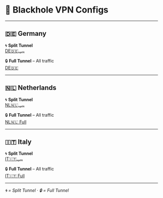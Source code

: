 # 🌌 Blackhole VPN Configs

---

## 🇩🇪 Germany

🌀 **Split Tunnel**   
[DE🇩🇪ₛₚₗᵢₜ](https://raw.githubusercontent.com/SHAMPOO-SIR-E-SEHAT/hehehe/refs/heads/main/Blackhole/DE%F0%9F%87%A9%F0%9F%87%AA%20%E2%82%9B%E2%82%9A%E2%82%97%E1%B5%A2%E2%82%9C.json#DE🇩🇪ₛₚₗᵢₜ)

🔒 **Full Tunnel** – All traffic  
[DE🇩🇪](https://raw.githubusercontent.com/SHAMPOO-SIR-E-SEHAT/hehehe/refs/heads/main/Blackhole/DE%F0%9F%87%A9%F0%9F%87%AA.json#DE🇩🇪)

---

## 🇳🇱 Netherlands

🌀 **Split Tunnel**  
[NL🇳🇱ₛₚₗᵢₜ](https://raw.githubusercontent.com/SHAMPOO-SIR-E-SEHAT/hehehe/main/Blackhole/NL%F0%9F%87%B3%F0%9F%87%B1%E2%82%9B%E2%82%9A%E2%82%97%E1%B5%A2%E2%82%9C.json#NL🇳🇱ₛₚₗᵢₜ)

🔒 **Full Tunnel** – All traffic  
[NL🇳🇱 Full](https://raw.githubusercontent.com/SHAMPOO-SIR-E-SEHAT/hehehe/main/Blackhole/NL%F0%9F%87%B3%F0%9F%87%B1.json#NL🇳🇱Full)

---

## 🇮🇹 Italy

🌀 **Split Tunnel**  
[IT🇮🇹ₛₚₗᵢₜ](https://raw.githubusercontent.com/SHAMPOO-SIR-E-SEHAT/hehehe/main/Blackhole/IT%F0%9F%87%AE%F0%9F%87%B9%E2%82%9B%E2%82%9A%E2%82%97%E1%B5%A2%E2%82%9C.json#IT🇮🇹ₛₚₗᵢₜ)

🔒 **Full Tunnel** – All traffic  
[IT🇮🇹 Full](https://raw.githubusercontent.com/SHAMPOO-SIR-E-SEHAT/hehehe/main/Blackhole/IT%F0%9F%87%AE%F0%9F%87%B9.json#IT🇮🇹Full)

---

*🌀 = Split Tunnel · 🔒 = Full Tunnel*
